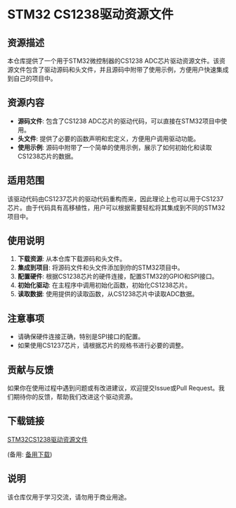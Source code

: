 # STM32 CS1238驱动资源文件

## 资源描述

本仓库提供了一个用于STM32微控制器的CS1238 ADC芯片驱动资源文件。该资源文件包含了驱动源码和头文件，并且源码中附带了使用示例，方便用户快速集成到自己的项目中。

## 资源内容

- **源码文件**: 包含了CS1238 ADC芯片的驱动代码，可以直接在STM32项目中使用。
- **头文件**: 提供了必要的函数声明和宏定义，方便用户调用驱动功能。
- **使用示例**: 源码中附带了一个简单的使用示例，展示了如何初始化和读取CS1238芯片的数据。

## 适用范围

该驱动代码由CS1237芯片的驱动代码重构而来，因此理论上也可以用于CS1237芯片。由于代码具有高移植性，用户可以根据需要轻松将其集成到不同的STM32项目中。

## 使用说明

1. **下载资源**: 从本仓库下载源码和头文件。
2. **集成到项目**: 将源码文件和头文件添加到你的STM32项目中。
3. **配置硬件**: 根据CS1238芯片的硬件连接，配置STM32的GPIO和SPI接口。
4. **初始化驱动**: 在主程序中调用初始化函数，初始化CS1238芯片。
5. **读取数据**: 使用提供的读取函数，从CS1238芯片中读取ADC数据。

## 注意事项

- 请确保硬件连接正确，特别是SPI接口的配置。
- 如果使用CS1237芯片，请根据芯片的规格书进行必要的调整。

## 贡献与反馈

如果你在使用过程中遇到问题或有改进建议，欢迎提交Issue或Pull Request。我们期待你的反馈，帮助我们改进这个驱动资源。

## 下载链接
[STM32CS1238驱动资源文件](https://pan.quark.cn/s/25e6903fd9f3) 

(备用: [备用下载](https://pan.baidu.com/s/1ldryFg46t6u2zCKDvE0xOg?pwd=1234))

## 说明

该仓库仅用于学习交流，请勿用于商业用途。

